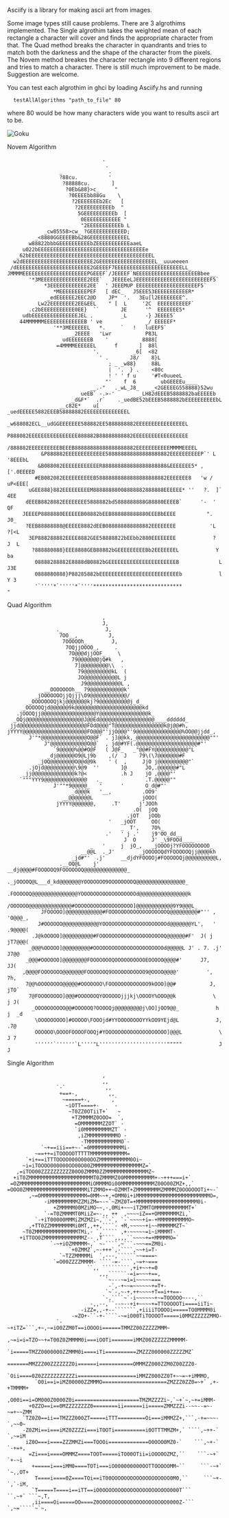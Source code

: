 
Asciify is a library for making ascii art from images.

Some image types still cause problems.  There are 3 algrothims
implemented.  The Single algrothim takes the weighted mean of each rectangle
a character will cover and finds the appropriate character from that.  The
Quad method breaks the character in quandrants and tries to match both the
darkness and the shape of the character from the pixels.  The Novem method
breakes the character rectangle into 9 different regions and tries to match
a character.  There is still much improvement to be made.  Suggestion are
welcome.

You can test each algrothim in ghci by loading Asciify.hs and running

      testAllAlgorithms "path_to_file" 80

where 80 would be how many characters wide you want to results ascii art to
be.

![Goku](http://chainmailninja.com/wp-content/uploads/goku.png)

Novem Algorithm

                                   .                                               
                                    .                                              
                     _               .                                             
                     ?88cu.          '                                             
                      ?88888cu.       ]                                            
                       ?0Eb&88}>c_     "                                           
                        ?0EEEEbb88Gu    \                                          
                         ?2EEEEEEEb2Ec   [                                         
                          ?2EEEEEEEEEEb  "                                         
                           5GEEEEEEEEEEb  [                                        
                            0EEEEEEEEEEEE "                                        
                            "2EEEEEEEEEEEb L                                       
                _cw85558>cw_ ?GEEEEEEEEEEED;                                       
             _<8880GGEEEEBb&28GEEEEEEEEEEEEL                                       
           w88822bbbGEEEEEEEEEEbZEEEEEEEEEEEaaeL                                   
         u022bEEEEEEEEEEEEEEEEEEEEEEEEEEEEEEEEEEEe                                 
       _62bEEEEEEEEEEEEEEEEEEEEEEEEEEEEEEEEEEEEEEEEL                               
      w2dEEEEEEEEEEEEEEEEEEEEEEE2GEEEEEEEEEEEEEEEEEEL__uuueeeen                    
     /dEEEEEEEEEEEEEEEEEEEEEEEE2GEEEEF7EEEEEEEEEEEEEEEEEEEEEELL_                   
    JMMMMEEEEEEEEEEEEEEEEEEEEEPGEEEF`/JEEEEF`NEEEEEEEEEEEEEEEEEEEEBbee__           
           '*3MEEEEEEEEEEEEEEE2EEE`   JEEEEeLJEEEEEEEEEEEEEEEEEEEEEEEEF5`          
                *3EEEEEEEEEEEE2EE`  ' JEEEMUP EEEEEEEEEEEEEEEEEEEEF5`              
                   *MEEEEEEEEEPEF   [ dEC_   J5EEE53EEEEEEEEEEER*                  
                 _edEEEEEE2EEC2@D    JP*  '.   3Eu[l2EEEEEEEE^.                    
              Lw22EEEEEEEE2EE&EEL    " [  L     '2C  EEEEEEEEEEF`                  
           .c2bEEEEEEEEEEE0EE}  ``       JE      '^  EEEEEEE5*                     
         udbEEEEEEEEEEEEEEEJEL .         _L      -} JEEEE5`                        
        44MMMMMMEEEEEEEEEEEEEB ' ve              _/ EEEEEF*                        
                   '**3MEEEEEEL   *.     `   !   luEEF5`                           
                         _2EEEE   'Lwr           P83L                              
                      udEEEEEEEB    '           8888[                              
                    =4MMMMEEEEEEL      f       ]  88l                              
                                '.           _6[  <82                              
                                  ' .       J8/    8}L                             
                                     ; _ _w88}     88L                             
                                     |  '.  } .    <80c                            
                                     ! ' ' f u     '#T<0uueeL                      
                                    "'    f  6        ubGEEEEu____                 
                               __.-"   ._wL_J8_    _<2GEEEEG558888}52wu            
                            ueEB` -.>-'        _LH82dEEEB5888882baEEEEEb           
                         _d&F*`  .r`    ._uedBE52bEEEB5888882bEEEEEEEEEEbL         
                     __c82E*    u[ _uedEEEEE5882EEEB58888882EEEEEEEEEEEEEEL        
                 _w688082ECL__udGGEEEEEEE588882EE5888888882EEEEEEEEEEEEEEEEL       
                 P888082EEEEEEEEEEEEEEEE888882B88888888882EEEEEEEEEEEEEEEEEE       
                /888882EEEEEEEEEEBEEEB88888888888888888882EEEEEEEEEEEMMMMEEEEL     
               &P888882EEEEEEEEEEEEE588888888888888888882EEEEEEEEEEP`' L '8EEEbL   
              &B088082EEEEEEEEEEEER888888888888888888888&EEEEEEE5* ,   ['.0EEEED   
             #EB082082EEEEEEEEEEB58888888888888888888882EEEEEEE8   'w /  uP<EEE[   
           uGEE888}882EEEEEEEEEM88888888008888882888888EEEEEE* ''   ?.  ]`  4EE    
          dEEEB8828882EEEEEEEE5888882bd5888888888G88880EEEEB`      '-  '     QF    
         JEEEEP8888880EEEEEEB08882bEEB888888888880EEEBbEEEE          ".      J0_   
          ?EEB88888888@EEEEE8882dEEB088888888888882EEEEEEEE           'L     ?[<L  
           3EP888288882EEEE8882GEE58888822bEEbb2880EEEEEEEE            ?     J  L  
            ?888880888}EEE8888GEB88882bGEEEEEEEEEBb2EEEEEEEL            Y       ba 
             08888288882E8888dB0882bGEEEEEEEEEEEEEEEEEEEEEEB             L     J3E 
             0888880888}P88285882bEEEEEEEEEEEEEEEEEEEEEEEEEEb            l     Y 3 
             '`''''*`'''''*`''''*****************************                  "   

Quad Algorithm

                                   ,                                               
                                   J,                                              
                    ._              J,                                             
                     7OO__,          J,                                            
                      7OOOOOh_        J,                                           
                       7OQjjOOOO_,     .                                           
                        7O@@@djjOOF_    \                                          
                         79@@@@@@@jQ#k   ,                                         
                          7]@@@@@@@@@\\  .                                         
                           79@@@@@@@@@kL  (                                        
                           JO@@@@@@@@@@@L j                                        
                            J9@@@@@@@@@@@L ,                                       
                __OOOOOOOh__ 79@@@@@@@@@@@k'                                       
             _jOOOOOOOjjQjjj\O9@@@@@@@@@@@@/                                       
           _OOOOOOOQjkj@@@@@@@kj?9@@@@@@@@@@j_d_                                   
         _OOOOOQjd@@@@@@9k@@@@@@@@@@@@@@@@@@@@@@kd                                 
       .jOOOQjj@@@@@@@@@@@@@@@@@@Y@@@@@@@@@@@@@@@@k_                               
      _OQj@@@@@@@@@@@@@@@@@@@J@@Ed@@@@@@@@@@@@@@@@@@____dddddd_                    
     jjd@@@@@@@@@@@@@@@@@@@@@@FOd@@@@"T@@@@@@@@@@@@@@@@k@j@@#h,                    
    jYYYY@@@@@@@@@@@@@@@@@@@@@FO@@@"'jjO@@@"'9@@@@@@@@@@@@@@@%OO@@jjdd_,           
           J'"*@@@@@@@@@@@@@@@O@@F` . j]@@kk,_@@@@@@@@@@@@@@@@@@@@@@@@""'          
                J"@@@@@@@@@@@@O@@`  , jd@#YF(.@@@@@@@@@@@@@@@@@@@@#"'              
                   `9@@@@@%@@#O@F   ( J@F_   _"@@#FY@@@@@@@@@@@"L                  
                 _dj@@@@@@O9@Lj9b    ,(/  J    79\(\7@@@@@@@#F                     
              _jOQ@@@@@@@@O@@d@9k    ' (  ,     JjO j@@@@@@@@@@"`                  
           .jOjd@@@@@@@@@@\9@9  ''       ]@      JO,.@@@@@@#"L                     
         _jj@@@@@@@@@@@@@@k?@<           .h J    jO ,@@@@"'                        
        `"""YYY9@@@@@@@@@@@@@@   ._              .T.@@@@@""                        
                   J'""*9@@@@@_   '      '       O_d@#"'                           
                         _d@@@k   '__,          .OO9'                              
                      __@@@@@@@L                jOOO(                              
                    jYYYY@@@@@@@,     .T'      j'JOOh                              
                                             .O(  jOQ                              
                                           .jOT   jOOb                             
                                     '   _jOOT     OO(                             
                                         _  T',    7O%_                            
                                    .'   ' j .'    j9'OO_dd__                      
                                          J  O     J' _\9FOOd____                  
                               _   '     j  jO_,   _jOOOOj?YFOOOOOOOOO_            
                            __@@L  ._J'        _jOOOOOQdYFOOOOOQjj@@@@kh           
                         _jd#"'  .j'     __djdYFOOOOj#FOOOOOQj@@@@@@@@@@L,         
                     .__OQ@L    j' __dj@@@@#FOOOOOQ9FOOOOOOQ@@@@@@@@@@@@@@_        
                 ._jOOOOQ@L___d_kd@@@@@@@YOOOOOOO9OOOOOOOOQ@@@@@@@@@@@@@@@@_       
                .FOOOOOQ@@@@@@@@@@@@@@@YOOOOOOOOOOOOOOOOOOd@@@@@@@@@@@@@@@@k       
                /OOOOOO@@@@@@@@@@@@@@#OOOOOOOOOOOOOOOOOOO]@@@@@@@@@@@@9Y9@@@L_     
               JFOOOOO]@@@@@@@@@@@@#FOOOOOOOOOOOOOOOOOOOQ@@@@@@@@@#"'' , 'O@@@_,   
              J#OOOOOO@@@@@@@@@@@@YOOOOOOOOOOOOOOOOOOOOOd@@@@@@@YL',   ' .9@@@@(   
            .J@kOOOOO]@@@@@@@@@@#FOOOOOOOOOOOOOOOOOOOOOQ@@@@@@#F'  J( j  jT7@@@(   
           _@@@%OOOOO]@@@@@@@@@#OOOOOOOOOOOOOOOOOOOOOOOd@@@@@L J' . 7. .j' J7@@    
          _@@@#OOOOOO]@@@@@@@@FOOOOOOOQOOOOOOOOOOEOOOOO@@@@#'      J7,      JJ(    
         ,@@@@FOOOOOOO@@@@@@@FOOOOOOQ9OOOOOOOOOOO9@OOOO@@@@'         ',      7h,   
          7@@%OOOOOOOO@@@@@#OOOOOOO\FOOOOOOOOOOOOO9kOOO]@@#           J,     jTO`  
           7@FOOOOOOOO]@@@#OOOOOOQYOOOOOOjjjkj\OOOOY%OOO@@k            \     j J(  
            _OOOOOOOOOO@@#OOOOOQ?OOOOQj@@@@@@@@@j\OO]jOO9@@_            h    j  _d 
             \OOOOOOOOO]#OOOOO\FOOOjd#YYOOOOOOOOYYkOO9YEjd@L            J,     .7@ 
             OOOOOO\OOOOFOOOOFOOQj#YOOOOOOOOOOOOOOOOOOOO]@@@L            \     J 7 
             ''''''`''''''`L''''"L''''''''''''''''''''''"""""            J       J 

Single Algorithm

                                   ,                                               
                                   ,,                                              
                    `-`             ,,                                             
                     +==+-,          ,,                                            
                      ~=====+-,       ,`                                           
                       ~iOTT====+-     -                                           
                        ~T0ZZ0OTiiT+`   ~                                          
                         +TZMMMMZ0OOO=  `,                                         
                          =OMMMMMMMZZOT` -                                         
                          `i0MMMMMMMMMZT` -                                        
                           ,iZMMMMMMMMMMO -                                        
                            -TMMMMMMMMMMMO`-                                       
               `~+==iii==+~-`=0MMMMMMMMMMMi-                                       
             ~==++=iTOOOOOTTTTTMMMMMMMMMMMM=                                       
          `+i+==iTTTOOOO000O000OOZMMMMMMMMMM0Oi~                                   
         ~i=iTOOOO000000OO00O00ZMMMMMMMMMMMMMMMMZ=`                                
       ,=iTOO00ZZZZZZZZZZ00O0ZMMM0ZZMMMMMMMMMMMMMMZ~                               
      +iT0ZMMMMMMMMMMMMMMMMMMMMMT0ZMMMMZ00MMMMMMMMMM+-~+++===i+`                   
     =OZMMMMMMMMMMMMMMMMMMMMMMMiOMMMMOi00MMMMMMMMMMMZ00O00ZMZ+,,`                  
    =OOO0ZMMMMMMMMMMMMMMMMMMMMiTZMMO++~OZMMT+ZMMMMMMMMZMMMMZ0OOOOOOTi+~-`          
           ,~=OMMMMMMMMMMMMMMM=0MM~~+,+OMM0i+iMMMMMMMMMMMMMMMMMMMMMMMMO=,          
                -iMMMMMMMMMZZMiZM=~-~`~ZMZ0T=+MMMMMMMMMMMMMMMMMMMM0i-              
                   +ZMMMMM00MZiMO~~,-,0Mi+~~~iTZMMTOMMMMMMMMMMMT+`                 
                `-=T0ZMMMMT0MiiZ=~-,, ++  ,~~~~iZ==+OMMMMMMMZi,`                   
             `-+iT00000MMMiZMZMZi~,``-`, `-`~~~~+i=-+MMMMMMMMMMO~                  
           ,+TT0ZZMMMMMMMMi0MT,,++,````- +M,~~~~~+i~~MMMMMMZT~`                    
         ~T0ZMMMMMMMMMMMMMMTMi,- `,````` ,+-~~~~~=i~iMMMMT-                        
        +iTTOO0ZMMMMMMMMMMMMMZ-- ,T````,,,,``~~~~+=+MMMMMO=`                       
                  `-~+iOZMMMMM~,` ~-````,~```-~~~==ZM0i-                           
                        `+0ZMMZ`,~-+++`,-````,~~+i=T-                              
                     `~TZZMMMMMi  `,---,``````~~====~                              
                   `=O00ZZZZMMMM- ````-=-````,~=+~===                              
                              ``,, `````````,+i+~~+=0                              
                                  ,,,``````-=i=~~~+==,                             
                                    `~---~=i=i~~~~~===                             
                                     -`,-+~~=~~~~~~+=T+-                           
                                    `~`-,~-+,++~~~~+T==i++==-                      
                                   `-,````~`-i~~~~~~+~=TOOOOO~---,``               
                               -,,--,``--~--+i+~~~~+=TTOOOOOTi====iiTi~            
                            -iZZ=,,-+--```````,+iiiiTOOOOi=====TO0MMMM0i           
                         -=ZO+-``-+-````-~=iO00TiTOOOOT=====i0MMZZZZZZMMO-         
                    `-~+iTZ=```,+~,~=iO0ZZM0T==iOOOOi======TMMZZ00ZZZZZMMM~        
                 ,~=i=i=TZO~~+=T00Z0ZMMMM0i===iOOTi=======iMMZ00ZZZZZZMMMMM-       
                `i=====TMZZ0000000ZZMMM0i====iTi==========ZMZZZ000000ZZZZZMZ`      
                =======MMZZZ00ZZZZZZZOi======i===========OMMMZZ000ZZM0Z00ZZZ0-     
              `Oii====0Z0ZZZZZZZZZZZi===================iMMZZ000ZZ0T+~~=~+iMMMO,   
             `O0i==i=iMZ00000ZZMMMO=====================ZMZZZ0ZZ0=~+` ,+-+TMMMM+   
            ,O00i==i=OM000Z0000Z0i=====================TMZMZZZZi~,`~+`~,~+=iMMM-   
           +0ZZO==i==0MZZZZZZZZ0========ii======ii=====ZMMZZZi--~~--=~-~=+~~ZMM    
         `TZ0Z0==ii==TMZZZ000ZT=====iTTT=========Oi===iMMMZZ+,```,-+=~~~-`,~~0~    
         -Z0ZMi==i===iMZ0ZZZZi===iTOOTi==========i0OTTTMMZM+,` ````,~++-` `,~=iM   
          iZ0O===i====ZZZMMZi===TOOOi=============O0OOO0MZ0-`    ```,~+-`  `-+=+,  
           =Zi===i====OMMMZ====TOOT=====iTO00OTii=iOOOOOZMZ,``    ```-~+`   `+-~i  
            +=====i===iMM0====TOTi===iO000000000OOTTOOOOOMM~``     ```-~+`  `~,,OT+
             T====i====0Z====TOi==iT00OOOOOOOOOOOOOOOOOOO0M0,``     ```~+-  `,`-iM,
            `T=====T====i==iTT==iO0OOOOOOOOOOOOOOOOOOOOOO000T```     ``,~+` ```~,T,
            ,ii====Oi=====OO====Z0OOOOOOOOOOOOOOOOOOOOOO0000Z-```     `,~=`````~`~,

